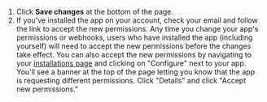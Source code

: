 1. Click **Save changes** at the bottom of the page.
1. If you've installed the app on your account, check your email and follow the link to accept the new permissions. Any time you change your app's permissions or webhooks, users who have installed the app (including yourself) will need to accept the new permissions before the changes take effect. You can also accept the new permissions by navigating to your [installations page](https://github.com/settings/installations) and clicking on "Configure" next to your app. You'll see a banner at the top of the page letting you know that the app is requesting different permissions. Click "Details" and click "Accept new permissions."
